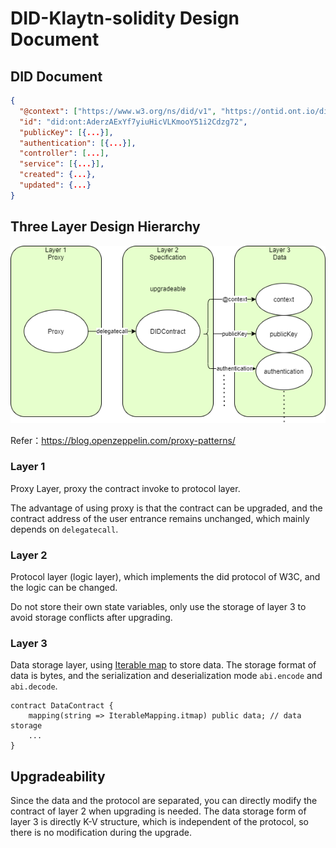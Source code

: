 # DID-Klaytn-solidity Design Document

## DID Document

```json
{
  "@context": ["https://www.w3.org/ns/did/v1", "https://ontid.ont.io/did/v2"],
  "id": "did:ont:AderzAExYf7yiuHicVLKmooY51i2Cdzg72",
  "publicKey": [{...}],
  "authentication": [{...}],
  "controller": [...],
  "service": [{...}],
  "created": {...},
  "updated": {...}
}
```

## Three Layer Design Hierarchy

![image](../structure.png)

Refer：https://blog.openzeppelin.com/proxy-patterns/

### Layer 1

Proxy Layer, proxy the contract invoke to protocol layer.

The advantage of using proxy is that the contract can be upgraded, and the contract address of the user entrance
remains unchanged, which mainly depends on `delegatecall`.

### Layer 2

Protocol layer (logic layer), which implements the did protocol of W3C, and the logic can be changed.

Do not store their own state variables, only use the storage of layer 3 to avoid storage conflicts after upgrading.

### Layer 3

Data storage layer, using [Iterable map](../../contracts/libs/IterableMapping.sol) to store data.
The storage format of data is bytes, and the serialization and deserialization mode `abi.encode` and `abi.decode`.

```solidity
contract DataContract {
    mapping(string => IterableMapping.itmap) public data; // data storage
    ...
}
```

## Upgradeability

Since the data and the protocol are separated, you can directly modify the contract of layer 2 when upgrading is needed.
The data storage form of layer 3 is directly K-V structure, which is independent of the protocol, so there is no
modification during the upgrade.
